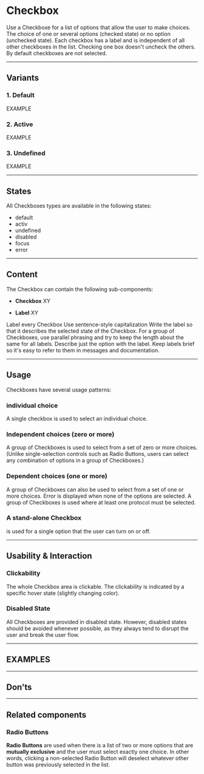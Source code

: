 # Checkbox

Use a Checkboxe for a list of options that allow the user to make choices. The choice of one or several options (checked state) or no option (unchecked state). Each checkbox has a label and is independent of all other checkboxes in the list. Checking one box doesn't uncheck the others. By default checkboxes are not selected.

---

## Variants

### 1. Default
EXAMPLE

### 2. Active
EXAMPLE

### 3. Undefined
EXAMPLE

---

## States
 
All Checkboxes types are available in the following states:
 
* default 
* activ
* undefined 
* disabled 
* focus
* error 

---

## Content

The Checkbox can contain the following sub-components:

- **Checkbox**
XY

- **Label**
XY

Label every Checkbox
Use sentence-style capitalization
Write the label so that it describes the selected state of the Checkbox.
For a group of Checkboxes, use parallel phrasing and try to keep the length about the same for all labels.
Describe just the option with the label. 
Keep labels brief so it's easy to refer to them in messages and documentation.

---

## Usage

Checkboxes have several usage patterns:

### individual choice
A single checkbox is used to select an individual choice.

### Independent choices (zero or more)
A group of Checkboxes is used to select from a set of zero or more choices. (Unlike single-selection controls such as Radio Buttons, users can select any combination of options in a group of Checkboxes.)

### Dependent choices (one or more)
A group of Checkboxes can also be used to select from a set of one or more choices.  Error is displayed when none of the options are selected. A group of Checkboxes is used where at least one protocol must be selected. 

### A stand-alone Checkbox
is used for a single option that the user can turn on or off.

---

## Usability & Interaction

### Clickability

The whole Checkbox area is clickable. The clickability is indicated by a specific hover state (slightly changing color).

### Disabled State

All Checkboxes are provided in disabled state. However, disabled states should be avoided whenever possible, as they always tend to disrupt the user and break the user flow. 

---

## EXAMPLES

---

## Don'ts

---

## Related components 

### Radio Buttons

**Radio Buttons** are used when there is a list of two or more options that are **mutually exclusive** and the user must select exactly one choice. In other words, clicking a non-selected Radio Button will deselect whatever other button was previously selected in the list.

